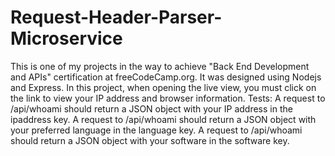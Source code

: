 # Request-Header-Parser-Microservice
This is one of my projects in the way to achieve "Back End Development and APIs" certification at freeCodeCamp.org. It was designed using Nodejs and Express. 
In this project, when opening the live view, you must click on the link to view your IP address and browser information. 
Tests:
A request to /api/whoami should return a JSON object with your IP address in the ipaddress key.
A request to /api/whoami should return a JSON object with your preferred language in the language key.
A request to /api/whoami should return a JSON object with your software in the software key.
